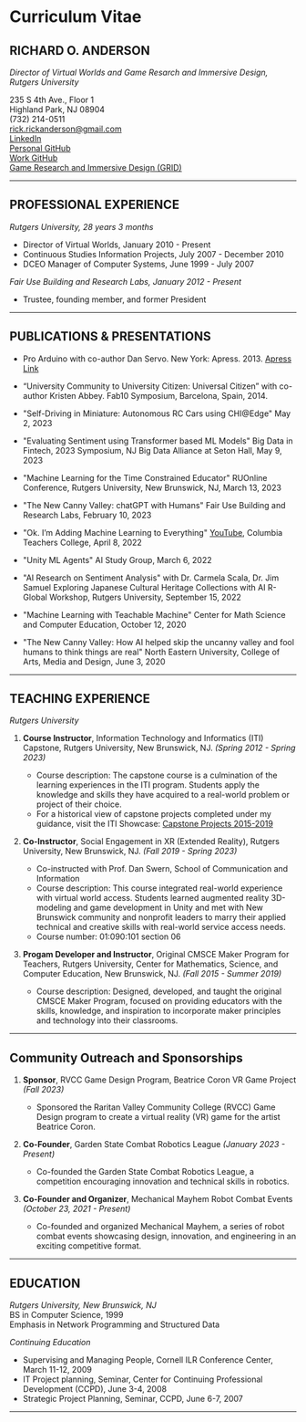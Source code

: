 # Curriculum Vitae
## RICHARD O. ANDERSON
_Director of Virtual Worlds and Game Resarch and Immersive Design, Rutgers University_

235 S 4th Ave., Floor 1  
Highland Park, NJ 08904  
(732) 214-0511  
rick.rickanderson@gmail.com  
[LinkedIn](https://www.linkedin.com/in/rickanderson-4930741)  
[Personal GitHub](https://github.com/ricklon)  
[Work GitHub](https://github.com/rianders)  
[Game Research and Immersive Design (GRID)](https://grid.rutgers.edu)

---

## PROFESSIONAL EXPERIENCE

_Rutgers University, 28 years 3 months_
- Director of Virtual Worlds, January 2010 - Present
- Continuous Studies Information Projects, July 2007 - December 2010
- DCEO Manager of Computer Systems, June 1999 - July 2007

_Fair Use Building and Research Labs, January 2012 - Present_
- Trustee, founding member, and former President

---

## PUBLICATIONS & PRESENTATIONS

- Pro Arduino with co-author Dan Servo. New York: Apress. 2013. [Apress Link](http://www.apress.com/9781430239390)
- “University Community to University Citizen: Universal Citizen” with co-author Kristen Abbey. Fab10 Symposium, Barcelona, Spain, 2014.

- "Self-Driving in Miniature: Autonomous RC Cars using CHI@Edge" May 2, 2023
- "Evaluating Sentiment using Transformer based ML Models" Big Data in Fintech,  2023 Symposium, NJ Big Data Alliance at Seton Hall, May 9, 2023
- "Machine Learning for the Time Constrained Educator" RUOnline Conference, Rutgers University, New Brunswick, NJ, March 13, 2023 
- "The New Canny Valley: chatGPT with Humans" Fair Use Building and Research Labs, February 10, 2023
- "Ok. I’m Adding Machine Learning to Everything" [YouTube](https://www.youtube.com/watch?v=8qJdLIt7eaU), Columbia Teachers College, April 8, 2022
- "Unity ML Agents" AI Study Group, March 6, 2022
- "AI Research on Sentiment Analysis" with Dr. Carmela Scala, Dr. Jim Samuel Exploring Japanese Cultural Heritage Collections with AI R-Global Workshop, Rutgers University, September 15, 2022
- "Machine Learning with Teachable Machine" Center for Math Science and Computer Education, October 12, 2020
- "The New Canny Valley: How AI helped skip the uncanny valley and fool humans to think things are real"  North Eastern University, College of Arts, Media and Design, June 3, 2020

---

## TEACHING EXPERIENCE
_Rutgers University_

1. **Course Instructor**, Information Technology and Informatics (ITI) Capstone, Rutgers University, New Brunswick, NJ. _(Spring 2012 - Spring 2023)_
   - Course description: The capstone course is a culmination of the learning experiences in the ITI program. Students apply the knowledge and skills they have acquired to a real-world problem or project of their choice.
   - For a historical view of capstone projects completed under my guidance, visit the ITI Showcase: [Capstone Projects 2015-2019](https://itishowcase.rutgers.edu/capstone-projects2015-2019)
    
2. **Co-Instructor**, Social Engagement in XR (Extended Reality), Rutgers University, New Brunswick, NJ. _(Fall 2019 - Spring 2023)_
   - Co-instructed with Prof. Dan Swern, School of Communication and Information
   - Course description: This course integrated real-world experience with virtual world access. Students learned augmented reality 3D-modeling and game development in Unity and met with New Brunswick community and nonprofit leaders to marry their applied technical and creative skills with real-world service access needs. 
   - Course number: 01:090:101 section 06

3. **Progam Developer and Instructor**, Original CMSCE Maker Program for Teachers, Rutgers University, Center for Mathematics, Science, and Computer Education, New Brunswick, NJ. _(Fall 2015 - Summer 2019)_
   - Course description: Designed, developed, and taught the original CMSCE Maker Program, focused on providing educators with the skills, knowledge, and inspiration to incorporate maker principles and technology into their classrooms.


---

## Community Outreach and Sponsorships

1. **Sponsor**, RVCC Game Design Program, Beatrice Coron VR Game Project _(Fall 2023)_
   - Sponsored the Raritan Valley Community College (RVCC) Game Design program to create a virtual reality (VR) game for the artist Beatrice Coron.
   
2. **Co-Founder**, Garden State Combat Robotics League _(January 2023 - Present)_
   - Co-founded the Garden State Combat Robotics League, a competition encouraging innovation and technical skills in robotics.

3. **Co-Founder and Organizer**, Mechanical Mayhem Robot Combat Events _(October 23, 2021 - Present)_
   - Co-founded and organized Mechanical Mayhem, a series of robot combat events showcasing design, innovation, and engineering in an exciting competitive format.
---

## EDUCATION

_Rutgers University, New Brunswick, NJ_  
BS in Computer Science, 1999  
Emphasis in Network Programming and Structured Data  

_Continuing Education_
- Supervising and Managing People, Cornell ILR Conference Center, March 11-12, 2009
- IT Project planning, Seminar, Center for Continuing Professional Development (CCPD), June 3-4, 2008
- Strategic Project Planning, Seminar, CCPD, June 6-7, 2007

---


